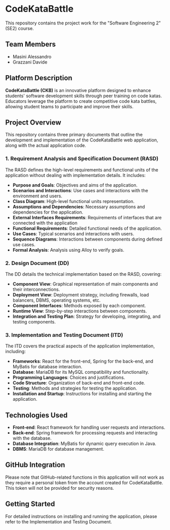# CodeKataBattle

This repository contains the project work for the "Software Engineering 2" (SE2) course.

## Team Members

- Masini Alessandro
- Grazzani Davide

## Platform Description

**CodeKataBattle (CKB)** is an innovative platform designed to enhance students' software development skills through peer training on code katas. Educators leverage the platform to create competitive code kata battles, allowing student teams to participate and improve their skills.

## Project Overview

This repository contains three primary documents that outline the development and implementation of the CodeKataBattle web application, along with the actual application code.

### 1. Requirement Analysis and Specification Document (RASD)

The RASD defines the high-level requirements and functional units of the application without dealing with implementation details. It includes:

- **Purpose and Goals**: Objectives and aims of the application.
- **Scenarios and Interactions**: Use cases and interactions with the environment and users.
- **Class Diagram**: High-level functional units representation.
- **Assumptions and Dependencies**: Necessary assumptions and dependencies for the application.
- **External Interfaces Requirements**: Requirements of interfaces that are connected with the application
- **Functional Requirements**: Detailed functional needs of the application.
- **Use Cases**: Typical scenarios and interactions with users.
- **Sequence Diagrams**: Interactions between components during defined use cases.
- **Formal Analysis**: Analysis using Alloy to verify goals.

### 2. Design Document (DD)

The DD details the technical implementation based on the RASD, covering:

- **Component View**: Graphical representation of main components and their interconnections.
- **Deployment View**: Deployment strategy, including firewalls, load balancers, DBMS, operating systems, etc.
- **Component Interfaces**: Methods exposed by each component.
- **Runtime View**: Step-by-step interactions between components.
- **Integration and Testing Plan**: Strategy for developing, integrating, and testing components.

### 3. Implementation and Testing Document (ITD)

The ITD covers the practical aspects of the application implementation, including:

- **Frameworks**: React for the front-end, Spring for the back-end, and MyBatis for database interaction.
- **Database**: MariaDB for its MySQL compatibility and functionality.
- **Programming Languages**: Choices and justifications.
- **Code Structure**: Organization of back-end and front-end code.
- **Testing**: Methods and strategies for testing the application.
- **Installation and Startup**: Instructions for installing and starting the application.

## Technologies Used

- **Front-end**: React framework for handling user requests and interactions.
- **Back-end**: Spring framework for processing requests and interacting with the database.
- **Database Integration**: MyBatis for dynamic query execution in Java.
- **DBMS**: MariaDB for database management.

## GitHub Integration

Please note that GitHub-related functions in this application will not work as they require a personal token from the account created for CodeKataBattle. This token will not be provided for security reasons.

## Getting Started

For detailed instructions on installing and running the application, please refer to the Implementation and Testing Document.